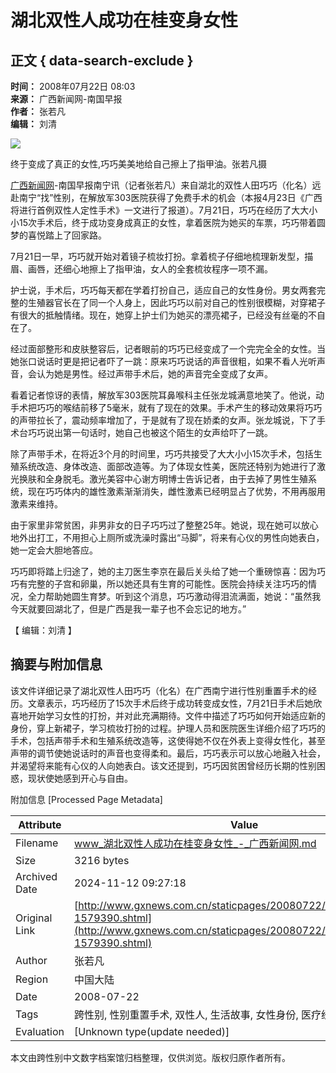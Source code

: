 # 湖北双性人成功在桂变身女性

## 正文 { data-search-exclude }


**时间：** 2008年07月22日 08:03  
**来源：** 广西新闻网-南国早报  
**作者：** 张若凡  
**编辑：** 刘清  

![](http://image.gxnews.com.cn/uploadpic/2008/07/22/fc1ed8cef4353717ce6fa13e70aa3f17.jpg)

终于变成了真正的女性,巧巧美美地给自己擦上了指甲油。张若凡摄

[广西新闻网](http://www.gxnews.com.cn)-南国早报南宁讯（记者张若凡）来自湖北的双性人田巧巧（化名）远赴南宁“找”性别，在解放军303医院获得了免费手术的机会（本报4月23日《广西将进行首例双性人定性手术》一文进行了报道）。7月21日，巧巧在经历了大大小小15次手术后，终于成功变身成真正的女性，拿着医院为她买的车票，巧巧带着圆梦的喜悦踏上了回家路。

7月21日一早，巧巧就开始对着镜子梳妆打扮。拿着梳子仔细地梳理新发型，描眉、画唇，还细心地擦上了指甲油，女人的全套梳妆程序一项不漏。

护士说，手术后，巧巧每天都在学着打扮自己，适应自己的女性身份。男女两套完整的生殖器官长在了同一个人身上，因此巧巧以前对自己的性别很模糊，对穿裙子有很大的抵触情绪。现在，她穿上护士们为她买的漂亮裙子，已经没有丝毫的不自在了。

经过面部整形和皮肤整容后，记者眼前的巧巧已经变成了一个完完全全的女性。当她张口说话时更是把记者吓了一跳：原来巧巧说话的声音很粗，如果不看人光听声音，会认为她是男性。经过声带手术后，她的声音完全变成了女声。

看着记者惊讶的表情，解放军303医院耳鼻喉科主任张龙城满意地笑了。他说，动手术把巧巧的喉结前移了5毫米，就有了现在的效果。手术产生的移动效果将巧巧的声带拉长了，震动频率增加了，于是就有了现在娇柔的女声。张龙城说，下了手术台巧巧说出第一句话时，她自己也被这个陌生的女声给吓了一跳。

除了声带手术，在将近3个月的时间里，巧巧共接受了大大小小15次手术，包括生殖系统改造、身体改造、面部改造等。为了体现女性美，医院还特别为她进行了激光换肤和全身脱毛。激光美容中心谢方明博士告诉记者，由于去掉了男性生殖系统，现在巧巧体内的雄性激素渐渐消失，雌性激素已经明显占了优势，不用再服用激素来维持。

由于家里非常贫困，非男非女的日子巧巧过了整整25年。她说，现在她可以放心地外出打工，不用担心上厕所或洗澡时露出“马脚”，将来有心仪的男性向她表白，她一定会大胆地答应。

巧巧即将踏上归途了，她的主刀医生李京在最后关头给了她一个重磅惊喜：因为巧巧有完整的子宫和卵巢，所以她还具有生育的可能性。医院会持续关注巧巧的情况，全力帮助她圆生育梦。听到这个消息，巧巧激动得泪流满面，她说：“虽然我今天就要回湖北了，但是广西是我一辈子也不会忘记的地方。”

【 编辑：刘清 】

## 摘要与附加信息

<!-- tcd_abstract -->
该文件详细记录了湖北双性人田巧巧（化名）在广西南宁进行性别重置手术的经历。文章表示，巧巧经历了15次手术后终于成功转变成女性，7月21日手术后她欣喜地开始学习女性的打扮，并对此充满期待。文件中描述了巧巧如何开始适应新的身份，穿上新裙子，学习梳妆打扮的过程。护理人员和医院医生详细介绍了巧巧的手术，包括声带手术和生殖系统改造等，这使得她不仅在外表上变得女性化，甚至声带的调节使她说话时的声音也变得柔和。最后，巧巧表示可以放心地融入社会，并渴望将来能有心仪的人向她表白。该文还提到，巧巧因贫困曾经历长期的性别困惑，现状使她感到开心与自由。
<!-- tcd_abstract_end -->

附加信息 [Processed Page Metadata]

| Attribute       | Value                                  |
|-----------------|----------------------------------------|
| Filename        | www_湖北双性人成功在桂变身女性_-_广西新闻网.md                             |
| Size            | 3216 bytes                           |
| Archived Date   | 2024-11-12 09:27:18                             |
| Original Link   | [http://www.gxnews.com.cn/staticpages/20080722/newgx488523d7-1579390.shtml](http://www.gxnews.com.cn/staticpages/20080722/newgx488523d7-1579390.shtml)                       |
| Author          | 张若凡                               |
| Region          | 中国大陆                               |
| Date            | 2008-07-22                                 |
| Tags            | 跨性别, 性别重置手术, 双性人, 生活故事, 女性身份, 医疗经验                                 |
| Evaluation            | [Unknown type(update needed)]                                 |
<!-- tcd_table_end -->

本文由跨性别中文数字档案馆归档整理，仅供浏览。版权归原作者所有。
